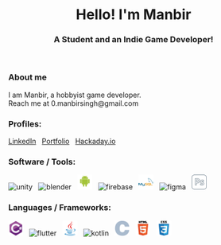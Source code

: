 <h1 align="center">Hello! I'm Manbir</h1>
<h3 align="center">A Student and an Indie Game Developer!</h3>
<br>
<h3 align="left">About me</h3>
I am Manbir, a hobbyist game developer.<br>
Reach me at 0.manbirsingh@gmail.com

<h3 align="left">Profiles:</h3>
<p align="left">
<a href="https://linkedin.com/in/0-manbir" target="blank" rel="noreferrer">LinkedIn</a>
  &nbsp;
<a href="https://manb1r.wordpress.com" target="blank" rel="noreferrer">Portfolio</a>
  &nbsp;
<a href="https://hackaday.io/manbir" target="blank" rel="noreferrer">Hackaday.io</a>
  &nbsp;
<!--<a href="https://leetcode.com/u/0-manbir/" target="blank" rel="noreferrer">LeetCode</a>-->
</p>

<h3 align="left">Software / Tools:</h3>
<p align="left">
    <img src="https://www.vectorlogo.zone/logos/unity3d/unity3d-icon.svg" alt="unity" width="30" height="30"/> 
  &nbsp;
    <img src="https://download.blender.org/branding/community/blender_community_badge_white.svg" alt="blender" width="30" height="30"/> 
  &nbsp;
    <img src="https://raw.githubusercontent.com/devicons/devicon/master/icons/android/android-original-wordmark.svg" alt="android" width="30" height="30"/>
  &nbsp;
    <img src="https://www.vectorlogo.zone/logos/firebase/firebase-icon.svg" alt="firebase" width="30" height="30"/> 
  &nbsp;
    <img src="https://raw.githubusercontent.com/devicons/devicon/master/icons/mysql/mysql-original-wordmark.svg" alt="mysql" width="30" height="30"/> 
  &nbsp;
    <img src="https://www.vectorlogo.zone/logos/figma/figma-icon.svg" alt="figma" width="30" height="30"/> 
  &nbsp;
    <img src="https://raw.githubusercontent.com/devicons/devicon/master/icons/photoshop/photoshop-line.svg" alt="photoshop" width="30" height="30"/>
  &nbsp;
  
</p>


<h3 align="left">Languages / Frameworks:</h3>
<p align="left">
    <img src="https://raw.githubusercontent.com/devicons/devicon/master/icons/csharp/csharp-original.svg" alt="csharp" width="30" height="30"/>
  &nbsp;
    <img src="https://www.vectorlogo.zone/logos/flutterio/flutterio-icon.svg" alt="flutter" width="30" height="30"/>
  &nbsp;
    <img src="https://raw.githubusercontent.com/devicons/devicon/master/icons/java/java-original.svg" alt="java" width="30" height="30"/> 
  &nbsp;
    <img src="https://www.vectorlogo.zone/logos/kotlinlang/kotlinlang-icon.svg" alt="kotlin" width="30" height="30"/> 
  &nbsp;
    <img src="https://raw.githubusercontent.com/devicons/devicon/master/icons/c/c-original.svg" alt="c" width="30" height="30"/>
  &nbsp;
    <img src="https://raw.githubusercontent.com/devicons/devicon/master/icons/html5/html5-original-wordmark.svg" alt="html5" width="30" height="30"/> 
  &nbsp;
    <img src="https://raw.githubusercontent.com/devicons/devicon/master/icons/css3/css3-original-wordmark.svg" alt="css3" width="30" height="30"/>  
</p>

